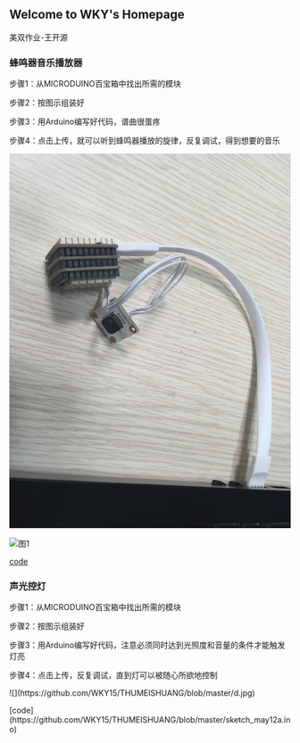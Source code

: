## Welcome to WKY's Homepage
美双作业-王开源
### 蜂鸣器音乐播放器

<p>步骤1：从MICRODUINO百宝箱中找出所需的模块</p>
<p>步骤2：按图示组装好</p>
<p>步骤3：用Arduino编写好代码，谱曲很蛋疼</p>
<p>步骤4：点击上传，就可以听到蜂鸣器播放的旋律，反复调试，得到想要的音乐</p>
<img src="https://github.com/WKY15/THUMEISHUANG/blob/master/fmq.JPG">

![图1](/blob/master/fmq.JPG)

[code](github.com/WKY15/THUMEISHUANG/blob/master/sketch_may03a.ino)

### 声光控灯

<p>步骤1：从MICRODUINO百宝箱中找出所需的模块</p>
<p>步骤2：按图示组装好</p>
<p>步骤3：用Arduino编写好代码，注意必须同时达到光照度和音量的条件才能触发灯亮</p>
<p>步骤4：点击上传，反复调试，直到灯可以被随心所欲地控制</p>
<p>![](https://github.com/WKY15/THUMEISHUANG/blob/master/d.jpg)</p>
<p>[code](https://github.com/WKY15/THUMEISHUANG/blob/master/sketch_may12a.ino)</p>
